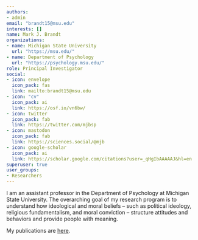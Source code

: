 ```yaml
---
authors:
- admin
email: "brandt15@msu.edu"
interests: []
name: Mark J. Brandt
organizations:
- name: Michigan State University
  url: "https://msu.edu/"
- name: Department of Psychology
  url: "https://psychology.msu.edu/"
role: Principal Investigator
social:
- icon: envelope
  icon_pack: fas
  link: mailto:brandt15@msu.edu
- icon: "cv"
  icon_pack: ai
  link: https://osf.io/vn6bw/
- icon: twitter
  icon_pack: fab
  link: https://twitter.com/mjbsp
- icon: mastodon
  icon_pack: fab
  link: https://sciences.social/@mjb
- icon: google-scholar
  icon_pack: ai
  link: https://scholar.google.com/citations?user=_qHgIbAAAAAJ&hl=en
superuser: true
user_groups:
- Researchers
---
```


I am an assistant professor in the Department of Psychology at Michigan State University. The overarching goal of my research program is to understand how ideological and moral beliefs – such as political ideology, religious fundamentalism, and moral conviction – structure attitudes and behaviors and provide people with meaning.

My publications are <a href="https://tbslaboratory.com/publications/index.html">here</a>.
